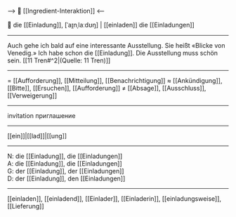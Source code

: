 --> 🤝 [[Ingredient-Interaktion]] <--

📩 die [[Einladung]], [ˈaɪ̯nˌlaːdʊŋ] | [[einladen]]
die [[Einladungen]]

---
Auch gehe ich bald auf eine interessante Ausstellung. Sie heißt «Blicke von Venedig.» Ich habe schon die [[Einladung]]. Die Ausstellung muss schön sein. [[11 Tren#^2|(Quelle: 11 Tren)]] 


---
= [[Aufforderung]], [[Mitteilung]], [[Benachrichtigung]]
≈ [[Ankündigung]], [[Bitte]], [[Ersuchen]], [[Aufforderung]]
≠ [[Absage]], [[Ausschluss]], [[Verweigerung]]

---
invitation
приглашение

---
[[ein]]|[[lad]]|[[ung]]

---
N: die [[Einladung]], die [[Einladungen]]  
A: die [[Einladung]], die [[Einladungen]]  
G: der [[Einladung]], der [[Einladungen]]  
D: der [[Einladung]], den [[Einladungen]]  

---
[[einladen]], [[einladend]], [[Einlader]], [[Einladerin]], [[einladungsweise]], [[Lieferung]]